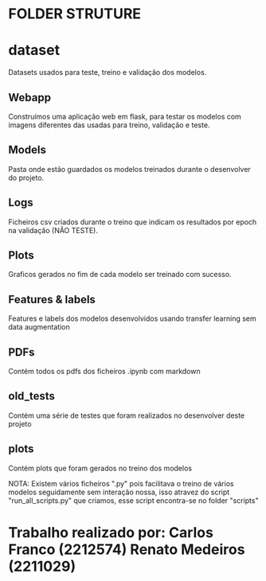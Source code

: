 # FOLDER STRUTURE

# dataset
Datasets usados para teste, treino e validação dos modelos. 

## Webapp
Construímos uma aplicação web em flask, para testar os modelos com imagens diferentes das usadas para treino, validação e teste.

## Models
Pasta onde estão guardados os modelos treinados durante o desenvolver do projeto.

## Logs
Ficheiros csv criados durante o treino que indicam os resultados por epoch na validação (NÃO TESTE).

## Plots
Graficos gerados no fim de cada modelo ser treinado com sucesso.

## Features & labels
Features e labels dos modelos desenvolvidos usando transfer learning sem data augmentation

## PDFs
Contém todos os pdfs dos ficheiros .ipynb com markdown

## old_tests
Contém uma série de testes que foram realizados no desenvolver deste projeto

## plots
Contém plots que foram gerados no treino dos modelos

NOTA:
Existem vários ficheiros ".py" pois facilitava o treino de vários modelos seguidamente sem interação nossa, isso atravez do script "run_all_scripts.py" que criamos, esse script encontra-se no folder "scripts"

# Trabalho realizado por: Carlos Franco (2212574) Renato Medeiros (2211029)
